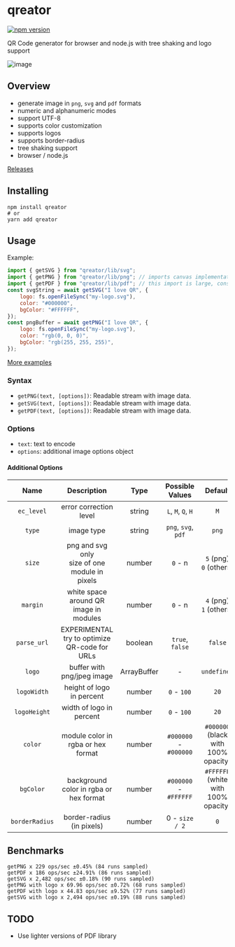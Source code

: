 # qreator

[![npm version](https://badge.fury.io/js/qreator.svg)](https://badge.fury.io/js/qreator)

QR Code generator for browser and node.js with tree shaking and logo support

![image](https://github.com/Short-io/qreator/assets/75169/02b84738-56f2-44d8-8d11-f40e263302ed)

## Overview

-   generate image in `png`, `svg` and `pdf` formats
-   numeric and alphanumeric modes
-   support UTF-8
-   supports color customization
-   supports logos
-   supports border-radius
-   tree shaking support
-   browser / node.js

[Releases](https://github.com/Short-io/qreator/releases)

## Installing

```shell
npm install qreator
# or
yarn add qreator
```

## Usage

Example:

```javascript
import { getSVG } from "qreator/lib/svg";
import { getPNG } from "qreator/lib/png"; // imports canvas implementation in browser and sharp module in node.js
import { getPDF } from "qreator/lib/pdf"; // this import is large, consider async import
const svgString = await getSVG("I love QR", {
    logo: fs.openFileSync("my-logo.svg"),
    color: "#000000",
    bgColor: "#FFFFFF",
});
const pngBuffer = await getPNG("I love QR", {
    logo: fs.openFileSync("my-logo.svg"),
    color: "rgb(0, 0, 0)",
    bgColor: "rgb(255, 255, 255)",
});
```

[More examples](./examples)

### Syntax

-   `getPNG(text, [options])`: Readable stream with image data.
-   `getSVG(text, [options])`: Readable stream with image data.
-   `getPDF(text, [options])`: Readable stream with image data.

### Options

-   `text`: text to encode
-   `options`: additional image options object

#### Additional Options

|      Name      |                    Description                     |    Type     |    Possible Values    |                 Default                  |
| :------------: | :------------------------------------------------: | :---------: | :-------------------: | :--------------------------------------: |
|   `ec_level`   |               error correction level               |   string    |  `L`, `M`, `Q`, `H`   |                   `M`                    |
|     `type`     |                     image type                     |   string    |  `png`, `svg`, `pdf`  |                  `png`                   |
|     `size`     | png and svg only<br />size of one module in pixels |   number    |        `0` - n        |       `5` (png)<br />`0` (others)        |
|    `margin`    |       white space around QR image in modules       |   number    |        `0` - n        |       `4` (png)<br />`1` (others)        |
|  `parse_url`   | EXPERIMENTAL<br />try to optimize QR-code for URLs |   boolean   |    `true`, `false`    |                 `false`                  |
|     `logo`     |             buffer with png/jpeg image             | ArrayBuffer |           -           |               `undefined`                |
|  `logoWidth`   |             height of logo in percent              |   number    |      `0` - `100`      |                   `20`                   |
|  `logoHeight`  |              width of logo in percent              |   number    |      `0` - `100`      |                   `20`                   |
|    `color`     |         module color in rgba or hex format         |   number    | `#000000` - `#000000` | `#000000`<br />(black with 100% opacity) |
|   `bgColor`    |       background color in rgba or hex format       |   number    | `#000000` - `#FFFFFF` | `#FFFFFF`<br />(white with 100% opacity) |
| `borderRadius` |             border-radius (in pixels)              |   number    |    0 - `size / 2`     |                   `0`                    |

## Benchmarks

```
getPNG x 229 ops/sec ±0.45% (84 runs sampled)
getPDF x 186 ops/sec ±24.91% (86 runs sampled)
getSVG x 2,482 ops/sec ±0.18% (90 runs sampled)
getPNG with logo x 69.96 ops/sec ±0.72% (68 runs sampled)
getPDF with logo x 44.83 ops/sec ±9.52% (77 runs sampled)
getSVG with logo x 2,494 ops/sec ±0.19% (88 runs sampled)
```

## TODO

-   Use lighter versions of PDF library

